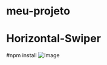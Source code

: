 # meu-projeto
# Horizontal-Swiper

#npm install
![Image](https://github.com/user-attachments/assets/49465b63-845e-4e86-a4bb-21ad1044efed)

